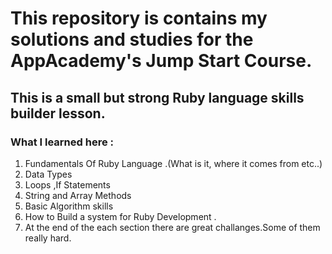 # This repository is contains my solutions and studies  for the AppAcademy's Jump Start Course.
## This is a small but strong  Ruby language skills builder lesson.
### What I learned here :
1. Fundamentals Of Ruby Language .(What is it, where it comes from etc..)
2. Data Types
3. Loops ,If Statements
4. String and Array Methods 
5. Basic Algorithm skills 
6. How to Build a system for Ruby Development .
7. At the end of the each section there are great challanges.Some of them really hard.
